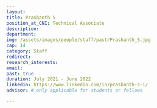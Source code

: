 ```yaml
---
layout: 
title: Prashanth S
position_at_CNI: Technical Associate
description: 
department:
img: /assets/images/people/staff/past/Prashanth_S.jpg
cap: 14
category: Staff
redirect: 
research_interests: 
email: 
past: true
duration: July 2021 - June 2022
linkedin: https://www.linkedin.com/in/prashanth-s-i/
advisor: # only applicable for students or fellows

---
```


